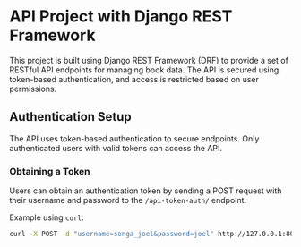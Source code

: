 # API Project with Django REST Framework

This project is built using Django REST Framework (DRF) to provide a set of RESTful API endpoints for managing book data. The API is secured using token-based authentication, and access is restricted based on user permissions.

## Authentication Setup

The API uses token-based authentication to secure endpoints. Only authenticated users with valid tokens can access the API.

### Obtaining a Token

Users can obtain an authentication token by sending a POST request with their username and password to the `/api-token-auth/` endpoint.

Example using `curl`:

```bash
curl -X POST -d "username=songa_joel&password=joel" http://127.0.0.1:8000/api-token-auth/

